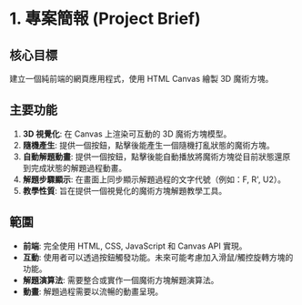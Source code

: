 # 1. 專案簡報 (Project Brief)

## 核心目標

建立一個純前端的網頁應用程式，使用 HTML Canvas 繪製 3D 魔術方塊。

## 主要功能

1.  **3D 視覺化**: 在 Canvas 上渲染可互動的 3D 魔術方塊模型。
2.  **隨機產生**: 提供一個按鈕，點擊後能產生一個隨機打亂狀態的魔術方塊。
3.  **自動解題動畫**: 提供一個按鈕，點擊後能自動播放將魔術方塊從目前狀態還原到完成狀態的解題過程動畫。
4.  **解題步驟顯示**: 在畫面上同步顯示解題過程的文字代號（例如：F, R', U2）。
5.  **教學性質**: 旨在提供一個視覺化的魔術方塊解題教學工具。

## 範圍

*   **前端**: 完全使用 HTML, CSS, JavaScript 和 Canvas API 實現。
*   **互動**: 使用者可以透過按鈕觸發功能。未來可能考慮加入滑鼠/觸控旋轉方塊的功能。
*   **解題演算法**: 需要整合或實作一個魔術方塊解題演算法。
*   **動畫**: 解題過程需要以流暢的動畫呈現。
